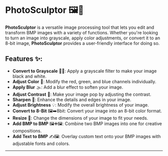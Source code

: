 # PhotoSculptor 🖼️🎨  

**PhotoSculptor** is a versatile image processing tool that lets you edit and transform BMP images with a variety of functions. Whether you're looking to turn an image into grayscale, apply color adjustments, or convert it to an 8-bit image, **PhotoSculptor** provides a user-friendly interface for doing so.  

## Features ✨:  

- **Convert to Grayscale** 🖤🤍: Apply a grayscale filter to make your image black and white.  
- **Adjust Color** 🌈: Modify the red, green, and blue channels individually.  
- **Apply Blur** 🌫️: Add a blur effect to soften your image.  
- **Adjust Contrast** 🔲: Make your image pop by adjusting the contrast.  
- **Sharpen** 🔪: Enhance the details and edges in your image.  
- **Adjust Brightness** 💡: Modify the overall brightness of your image.  
- **Convert to 8-Bit** 🖼️➡️8bit: Convert your image into an 8-bit color format.  
- **Resize** 📏: Change the dimensions of your image to fit your needs.  
- **Add BMP to BMP** 🖼️➕🖼️: Combine two BMP images into one for creative compositions.  
- **Add Text to BMP** ✍️🖼️: Overlay custom text onto your BMP images with adjustable fonts and colors.  

---